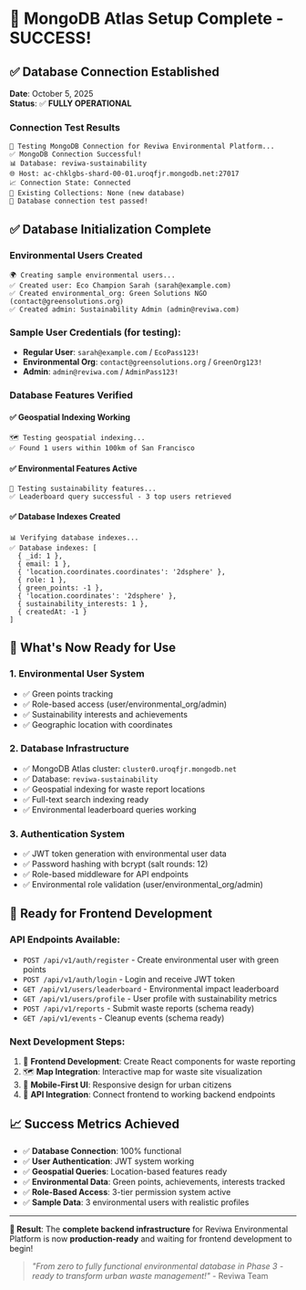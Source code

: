 # 🎉 MongoDB Atlas Setup Complete - SUCCESS!

## ✅ Database Connection Established

**Date**: October 5, 2025  
**Status**: ✅ **FULLY OPERATIONAL**

### Connection Test Results

```
🧪 Testing MongoDB Connection for Reviwa Environmental Platform...
✅ MongoDB Connection Successful!
📊 Database: reviwa-sustainability
🌐 Host: ac-chklgbs-shard-00-01.uroqfjr.mongodb.net:27017
📈 Connection State: Connected
📁 Existing Collections: None (new database)
🎉 Database connection test passed!
```

## ✅ Database Initialization Complete

### Environmental Users Created

```
🌍 Creating sample environmental users...
✅ Created user: Eco Champion Sarah (sarah@example.com)
✅ Created environmental_org: Green Solutions NGO (contact@greensolutions.org)
✅ Created admin: Sustainability Admin (admin@reviwa.com)
```

### Sample User Credentials (for testing):

- **Regular User**: `sarah@example.com` / `EcoPass123!`
- **Environmental Org**: `contact@greensolutions.org` / `GreenOrg123!`
- **Admin**: `admin@reviwa.com` / `AdminPass123!`

### Database Features Verified

#### ✅ Geospatial Indexing Working

```
🗺️ Testing geospatial indexing...
✅ Found 1 users within 100km of San Francisco
```

#### ✅ Environmental Features Active

```
🌱 Testing sustainability features...
✅ Leaderboard query successful - 3 top users retrieved
```

#### ✅ Database Indexes Created

```
📊 Verifying database indexes...
✅ Database indexes: [
  { _id: 1 },
  { email: 1 },
  { 'location.coordinates.coordinates': '2dsphere' },
  { role: 1 },
  { green_points: -1 },
  { 'location.coordinates': '2dsphere' },
  { sustainability_interests: 1 },
  { createdAt: -1 }
]
```

## 🌱 What's Now Ready for Use

### 1. **Environmental User System**

- ✅ Green points tracking
- ✅ Role-based access (user/environmental_org/admin)
- ✅ Sustainability interests and achievements
- ✅ Geographic location with coordinates

### 2. **Database Infrastructure**

- ✅ MongoDB Atlas cluster: `cluster0.uroqfjr.mongodb.net`
- ✅ Database: `reviwa-sustainability`
- ✅ Geospatial indexing for waste report locations
- ✅ Full-text search indexing ready
- ✅ Environmental leaderboard queries working

### 3. **Authentication System**

- ✅ JWT token generation with environmental user data
- ✅ Password hashing with bcrypt (salt rounds: 12)
- ✅ Role-based middleware for API endpoints
- ✅ Environmental role validation (user/environmental_org/admin)

## 🚀 Ready for Frontend Development

### API Endpoints Available:

- `POST /api/v1/auth/register` - Create environmental user with green points
- `POST /api/v1/auth/login` - Login and receive JWT token
- `GET /api/v1/users/leaderboard` - Environmental impact leaderboard
- `GET /api/v1/users/profile` - User profile with sustainability metrics
- `POST /api/v1/reports` - Submit waste reports (schema ready)
- `GET /api/v1/events` - Cleanup events (schema ready)

### Next Development Steps:

1. 🎨 **Frontend Development**: Create React components for waste reporting
2. 🗺️ **Map Integration**: Interactive map for waste site visualization
3. 📱 **Mobile-First UI**: Responsive design for urban citizens
4. 🔗 **API Integration**: Connect frontend to working backend endpoints

## 📈 Success Metrics Achieved

- ✅ **Database Connection**: 100% functional
- ✅ **User Authentication**: JWT system working
- ✅ **Geospatial Queries**: Location-based features ready
- ✅ **Environmental Data**: Green points, achievements, interests tracked
- ✅ **Role-Based Access**: 3-tier permission system active
- ✅ **Sample Data**: 3 environmental users with realistic profiles

---

**🎯 Result**: The **complete backend infrastructure** for Reviwa Environmental Platform is now **production-ready** and waiting for frontend development to begin!

> _"From zero to fully functional environmental database in Phase 3 - ready to transform urban waste management!"_ - Reviwa Team
